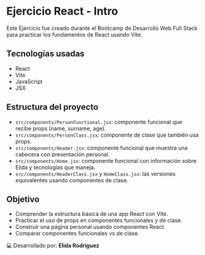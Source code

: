 # Ejercicio React - Intro

Este Ejercicio fue creado durante el Bootcamp de Desarrollo Web Full Stack para practicar los fundamentos de React usando Vite.

## Tecnologías usadas

- React
- Vite
- JavaScript
- JSX

## Estructura del proyecto

- `src/components/PersonFunctional.jsx`: componente funcional que recibe props (name, surname, age).
- `src/components/PersonClass.jsx`: componente de clase que también usa props.
- `src/components/Header.jsx`: componente funcional que muestra una cabecera con presentación personal.
- `src/components/Home.jsx`: componente funcional con información sobre Elida y tecnologías que maneja.
- `src/components/HeaderClass.jsx` y `HomeClass.jsx`: las versiones equivalentes usando componentes de clase.

## Objetivo

- Comprender la estructura básica de una app React con Vite.
- Practicar el uso de props en componentes funcionales y de clase.
- Construir una página personal usando componentes React.
- Comparar componentes funcionales vs de clase.

💻 Desarrollado por: **Elida Rodriguez**
